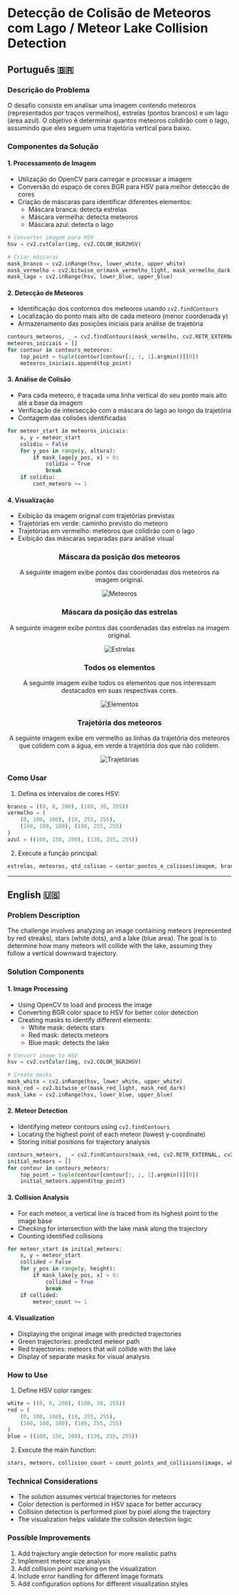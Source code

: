 # Detecção de Colisão de Meteoros com Lago / Meteor Lake Collision Detection

## Português 🇧🇷

### Descrição do Problema
O desafio consiste em analisar uma imagem contendo meteoros (representados por traços vermelhos), estrelas (pontos brancos) e um lago (área azul). O objetivo é determinar quantos meteoros colidirão com o lago, assumindo que eles seguem uma trajetória vertical para baixo.

### Componentes da Solução

#### 1. Processamento de Imagem
- Utilização do OpenCV para carregar e processar a imagem
- Conversão do espaço de cores BGR para HSV para melhor detecção de cores
- Criação de máscaras para identificar diferentes elementos:
  - Máscara branca: detecta estrelas
  - Máscara vermelha: detecta meteoros
  - Máscara azul: detecta o lago

```python
# Converter imagem para HSV
hsv = cv2.cvtColor(img, cv2.COLOR_BGR2HSV)

# Criar máscaras
mask_branco = cv2.inRange(hsv, lower_white, upper_white)
mask_vermelho = cv2.bitwise_or(mask_vermelho_light, mask_vermelho_dark)
mask_lago = cv2.inRange(hsv, lower_blue, upper_blue)
```

#### 2. Detecção de Meteoros
- Identificação dos contornos dos meteoros usando `cv2.findContours`
- Localização do ponto mais alto de cada meteoro (menor coordenada y)
- Armazenamento das posições iniciais para análise de trajetória

```python
contours_meteoros, _ = cv2.findContours(mask_vermelho, cv2.RETR_EXTERNAL, cv2.CHAIN_APPROX_SIMPLE)
meteoros_iniciais = []
for contour in contours_meteoros:
    top_point = tuple(contour[contour[:, :, 1].argmin()][0])
    meteoros_iniciais.append(top_point)
```

#### 3. Análise de Colisão
- Para cada meteoro, é traçada uma linha vertical do seu ponto mais alto até a base da imagem
- Verificação de intersecção com a máscara do lago ao longo da trajetória
- Contagem das colisões identificadas

```python
for meteor_start in meteoros_iniciais:
    x, y = meteor_start
    colidiu = False
    for y_pos in range(y, altura):
        if mask_lago[y_pos, x] > 0:
            colidiu = True
            break
    if colidiu:
        cont_meteoro += 1
```

#### 4. Visualização
- Exibição da imagem original com trajetórias previstas
- Trajetórias em verde: caminho previsto do meteoro
- Trajetórias em vermelho: meteoros que colidirão com o lago
- Exibição das máscaras separadas para análise visual

<div align="center">

### Máscara da posição dos meteoros

A seguinte imagem exibe pontos das coordenadas dos meteoros na imagem original.

![Meteoros](./img/resultado_meteoritos.png)

### Máscara da posição das estrelas

A seguinte imagem exibe pontos das coordenadas das estrelas na imagem original.

![Estrelas](./img/resultado_estrelas.png)

### Todos os elementos

A seguinte imagem exibe todos os elementos que nos interessam destacados em suas respectivas cores.

![Elementos](./img/resultado_elementos.png)

### Trajetória dos meteoros

A seguinte imagem exibe em vermelho as linhas da trajetória dos meteoros que colidem com a água, em verde a trajetória dos que não colidem.

![Trajetórias](./img/resultado_trajetoria.png)

</div>

### Como Usar

1. Defina os intervalos de cores HSV:
```python
branco = ((0, 0, 200), (180, 30, 255))
vermelho = (
    (0, 100, 100), (10, 255, 255),
    (160, 100, 100), (180, 255, 255)
)
azul = ((100, 150, 200), (130, 255, 255))
```

2. Execute a função principal:
```python
estrelas, meteoros, qtd_colisao = contar_pontos_e_colisoes(imagem, branco, vermelho, azul)
```

---

## English 🇺🇸

### Problem Description
The challenge involves analyzing an image containing meteors (represented by red streaks), stars (white dots), and a lake (blue area). The goal is to determine how many meteors will collide with the lake, assuming they follow a vertical downward trajectory.

### Solution Components

#### 1. Image Processing
- Using OpenCV to load and process the image
- Converting BGR color space to HSV for better color detection
- Creating masks to identify different elements:
  - White mask: detects stars
  - Red mask: detects meteors
  - Blue mask: detects the lake

```python
# Convert image to HSV
hsv = cv2.cvtColor(img, cv2.COLOR_BGR2HSV)

# Create masks
mask_white = cv2.inRange(hsv, lower_white, upper_white)
mask_red = cv2.bitwise_or(mask_red_light, mask_red_dark)
mask_lake = cv2.inRange(hsv, lower_blue, upper_blue)
```

#### 2. Meteor Detection
- Identifying meteor contours using `cv2.findContours`
- Locating the highest point of each meteor (lowest y-coordinate)
- Storing initial positions for trajectory analysis

```python
contours_meteors, _ = cv2.findContours(mask_red, cv2.RETR_EXTERNAL, cv2.CHAIN_APPROX_SIMPLE)
initial_meteors = []
for contour in contours_meteors:
    top_point = tuple(contour[contour[:, :, 1].argmin()][0])
    initial_meteors.append(top_point)
```

#### 3. Collision Analysis
- For each meteor, a vertical line is traced from its highest point to the image base
- Checking for intersection with the lake mask along the trajectory
- Counting identified collisions

```python
for meteor_start in initial_meteors:
    x, y = meteor_start
    collided = False
    for y_pos in range(y, height):
        if mask_lake[y_pos, x] > 0:
            collided = True
            break
    if collided:
        meteor_count += 1
```

#### 4. Visualization
- Displaying the original image with predicted trajectories
- Green trajectories: predicted meteor path
- Red trajectories: meteors that will collide with the lake
- Display of separate masks for visual analysis

### How to Use

1. Define HSV color ranges:
```python
white = ((0, 0, 200), (180, 30, 255))
red = (
    (0, 100, 100), (10, 255, 255),
    (160, 100, 100), (180, 255, 255)
)
blue = ((100, 150, 200), (130, 255, 255))
```

2. Execute the main function:
```python
stars, meteors, collision_count = count_points_and_collisions(image, white, red, blue)
```

### Technical Considerations

- The solution assumes vertical trajectories for meteors
- Color detection is performed in HSV space for better accuracy
- Collision detection is performed pixel by pixel along the trajectory
- The visualization helps validate the collision detection logic

### Possible Improvements

1. Add trajectory angle detection for more realistic paths
2. Implement meteor size analysis
3. Add collision point marking on the visualization
4. Include error handling for different image formats
5. Add configuration options for different visualization styles